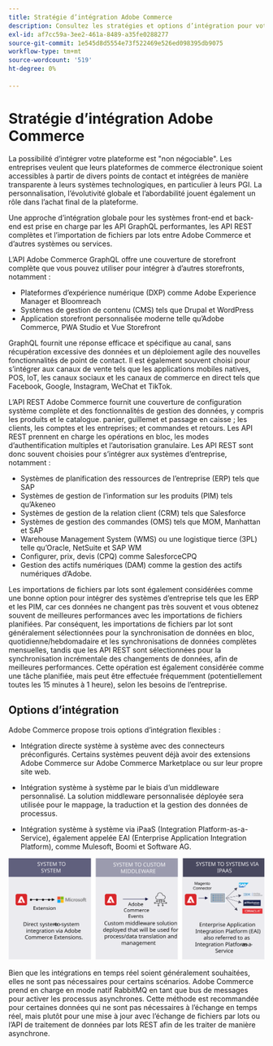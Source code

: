 ```yaml
---
title: Stratégie d’intégration Adobe Commerce
description: Consultez les stratégies et options d’intégration pour votre mise en oeuvre Adobe Commerce.
exl-id: af7cc59a-3ee2-461a-8489-a35fe0288277
source-git-commit: 1e545d8d5554e73f522469e526ed098395db9075
workflow-type: tm+mt
source-wordcount: '519'
ht-degree: 0%

---
```


# Stratégie d’intégration Adobe Commerce

La possibilité d’intégrer votre plateforme est &quot;non négociable&quot;. Les entreprises veulent que leurs plateformes de commerce électronique soient accessibles à partir de divers points de contact et intégrées de manière transparente à leurs systèmes technologiques, en particulier à leurs PGI. La personnalisation, l’évolutivité globale et l’abordabilité jouent également un rôle dans l’achat final de la plateforme.

Une approche d’intégration globale pour les systèmes front-end et back-end est prise en charge par les API GraphQL performantes, les API REST complètes et l’importation de fichiers par lots entre Adobe Commerce et d’autres systèmes ou services.

L’API Adobe Commerce GraphQL offre une couverture de storefront complète que vous pouvez utiliser pour intégrer à d’autres storefronts, notamment :

- Plateformes d’expérience numérique (DXP) comme Adobe Experience Manager et Bloomreach
- Systèmes de gestion de contenu (CMS) tels que Drupal et WordPress
- Application storefront personnalisée moderne telle qu’Adobe Commerce, PWA Studio et Vue Storefront

GraphQL fournit une réponse efficace et spécifique au canal, sans récupération excessive des données et un déploiement agile des nouvelles fonctionnalités de point de contact. Il est également souvent choisi pour s’intégrer aux canaux de vente tels que les applications mobiles natives, POS, IoT, les canaux sociaux et les canaux de commerce en direct tels que Facebook, Google, Instagram, WeChat et TikTok.

L’API REST Adobe Commerce fournit une couverture de configuration système complète et des fonctionnalités de gestion des données, y compris les produits et le catalogue. panier, guillemet et passage en caisse ; les clients, les comptes et les entreprises; et commandes et retours. Les API REST prennent en charge les opérations en bloc, les modes d’authentification multiples et l’autorisation granulaire. Les API REST sont donc souvent choisies pour s’intégrer aux systèmes d’entreprise, notamment :

- Systèmes de planification des ressources de l’entreprise (ERP) tels que SAP
- Systèmes de gestion de l’information sur les produits (PIM) tels qu’Akeneo
- Systèmes de gestion de la relation client (CRM) tels que Salesforce
- Systèmes de gestion des commandes (OMS) tels que MOM, Manhattan et SAP
- Warehouse Management System (WMS) ou une logistique tierce (3PL) telle qu’Oracle, NetSuite et SAP WM
- Configurer, prix, devis (CPQ) comme SalesforceCPQ
- Gestion des actifs numériques (DAM) comme la gestion des actifs numériques d’Adobe.

Les importations de fichiers par lots sont également considérées comme une bonne option pour intégrer des systèmes d’entreprise tels que les ERP et les PIM, car ces données ne changent pas très souvent et vous obtenez souvent de meilleures performances avec les importations de fichiers planifiées. Par conséquent, les importations de fichiers par lot sont généralement sélectionnées pour la synchronisation de données en bloc, quotidienne/hebdomadaire et les synchronisations de données complètes mensuelles, tandis que les API REST sont sélectionnées pour la synchronisation incrémentale des changements de données, afin de meilleures performances. Cette opération est également considérée comme une tâche planifiée, mais peut être effectuée fréquemment (potentiellement toutes les 15 minutes à 1 heure), selon les besoins de l’entreprise.

## Options d’intégration

Adobe Commerce propose trois options d’intégration flexibles :

- Intégration directe système à système avec des connecteurs préconfigurés. Certains systèmes peuvent déjà avoir des extensions Adobe Commerce sur Adobe Commerce Marketplace ou sur leur propre site web.

- Intégration système à système par le biais d’un middleware personnalisé. La solution middleware personnalisée déployée sera utilisée pour le mappage, la traduction et la gestion des données de processus.

- Intégration système à système via iPaaS (Integration Platform-as-a-Service), également appelée EAI (Enterprise Application Integration Platform), comme Mulesoft, Boomi et Software AG.

![Options d’intégration Adobe Commerce](../../assets/playbooks/integration-options.svg)

Bien que les intégrations en temps réel soient généralement souhaitées, elles ne sont pas nécessaires pour certains scénarios. Adobe Commerce prend en charge en mode natif RabbitMQ en tant que bus de messages pour activer les processus asynchrones. Cette méthode est recommandée pour certaines données qui ne sont pas nécessaires à l’échange en temps réel, mais plutôt pour une mise à jour avec l’échange de fichiers par lots ou l’API de traitement de données par lots REST afin de les traiter de manière asynchrone.
